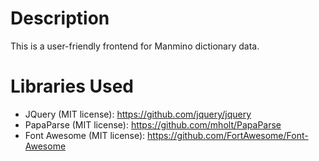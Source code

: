 # Description

This is a user-friendly frontend for Manmino dictionary data.

# Libraries Used

- JQuery (MIT license): https://github.com/jquery/jquery
- PapaParse (MIT license): https://github.com/mholt/PapaParse
- Font Awesome (MIT license): https://github.com/FortAwesome/Font-Awesome
